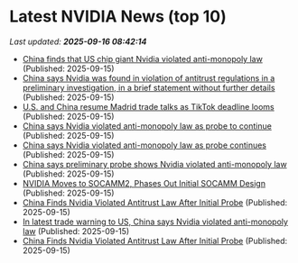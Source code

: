 # Latest NVIDIA News (top 10)
_Last updated: **2025-09-16 08:42:14**_

- [China finds that US chip giant Nvidia violated anti-monopoly law](https://biztoc.com/x/e3768a73cb7dbf51) (Published: 2025-09-15)
- [China says Nvidia was found in violation of antitrust regulations in a preliminary investigation, in a brief statement without further details](https://biztoc.com/x/44f614210aa4d70d) (Published: 2025-09-15)
- [U.S. and China resume Madrid trade talks as TikTok deadline looms](https://www.cnbc.com/2025/09/15/us-and-china-resume-madrid-trade-talks-as-tiktok-deadline-looms.html) (Published: 2025-09-15)
- [China says Nvidia violated anti-monopoly law as probe to continue](https://www.cnbc.com/2025/09/15/china-nvidia-violated-anti-monopoly-law-will-continue-investigation.html) (Published: 2025-09-15)
- [China says Nvidia violated anti-monopoly law as probe continues](https://biztoc.com/x/d54cd01d7b871f85) (Published: 2025-09-15)
- [China says preliminary probe shows Nvidia violated anti-monopoly law](https://economictimes.indiatimes.com/tech/technology/china-says-preliminary-probe-shows-nvidia-violated-anti-monopoly-law/articleshow/123896479.cms) (Published: 2025-09-15)
- [NVIDIA Moves to SOCAMM2, Phases Out Initial SOCAMM Design](https://www.madshrimps.be/news/nvidia-moves-to-socamm2-phases-out-initial-socamm-design/) (Published: 2025-09-15)
- [China Finds Nvidia Violated Antitrust Law After Initial Probe](https://biztoc.com/x/43e6c8483e3f57c9) (Published: 2025-09-15)
- [In latest trade warning to US, China says Nvidia violated anti-monopoly law](https://www.yahoo.com/news/articles/china-says-nvidia-violated-anti-081319059.html) (Published: 2025-09-15)
- [China Finds Nvidia Violated Antitrust Law After Initial Probe](https://finance.yahoo.com/news/china-finds-nvidia-violated-antitrust-081147850.html) (Published: 2025-09-15)
